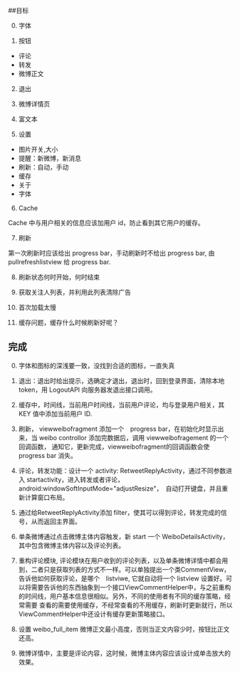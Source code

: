 ##目标

0. 字体

1. 按钮

* 评论
* 转发
* 微博正文

2. 退出

3. 微博详情页

4. 富文本

5. 设置

* 图片开关,大小
* 提醒：新微博，新消息
* 刷新：自动，手动
* 缓存
* 关于
* 字体

6. Cache

Cache 中与用户相关的信息应该加用户 id，防止看到其它用户的缓存。

7. 刷新

第一次刷新时应该给出 progress bar，手动刷新时不给出 progress bar, 由 pullrefreshlistview 给 progress bar.

8. 刷新状态何时开始，何时结束

9. 获取关注人列表，并利用此列表清除广告

10. 首次加载太慢

11. 缓存问题，缓存什么时候刷新好呢？

## 完成

0. 字体和图标的深浅要一致，没找到合适的图标，一直失真

1. 退出：退出时给出提示，选确定才退出，退出时，回到登录界面，清除本地 token，用 LogoutAPI 向服务器发退出接口调用。

2. 缓存中，时间线，当前用户时间线，当前用户评论，均与登录用户相关，其 KEY 值中添加当前用户 ID.

3. 刷新， viewweibofragment 添加一个　progress bar，在初始化时显示出来，当 weibo controllor 添加完数据后，调用 viewweibofragement 的一个回调函数，
通知它，更新完成，viewweibofragment的回调函数会使 progress bar 消失。

4. 评论，转发功能：设计一个 activity: RetweetReplyActivity，通过不同参数进入 startactivity，进入转发或者评论，android:windowSoftInputMode="adjustResize"，　自动打开键盘，并且重新计算窗口布局。

5. 通过给RetweetReplyActivity添加 filter，使其可以得到评论，转发完成的信号，从而返回主界面。

6. 单条微博通过点击微博主体内容触发，新 start 一个 WeiboDetailsActivity，其中包含微博主体内容以及评论列表。

7. 重构评论模块, 评论模块在用户收到的评论列表，以及单条微博详情中都会用到，二者只是获取列表的方式不一样。可以单独提出一个类CommentView，告诉他如何获取评论，是哪个　listviwe, 
它就自动将一个 listview 设置好。可以将需要告诉他的东西抽象到一个接口ViewCommentHelper中，与之前重构的时间线，用户基本信息很相似。另外，不同的使用者有不同的缓存策略，经常需要
查看的需要使用缓存，不经常查看的不用缓存，刷新时更新就行，所以 ViewCommentHelper中还设计有缓存更新策略接口。

8. 设置 weibo_full_item 微博正文最小高度，否则当正文内容少时，按钮比正文还高。

9. 微博详情中，主要是评论内容，这时候，微博主体内容应该设计成单击放大的效果。

